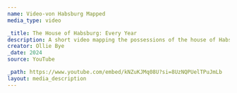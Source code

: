 ```yaml
---
name: Video-von Habsburg Mapped
media_type: video

_title: The House of Habsburg: Every Year
description: A short video mapping the possessions of the house of Habsburg - the main imperial dynasty of Austria - from their inception as a landed family through to the loss of their status in Austria-Hungary in WWI. This video was made with research for Ollie's upcoming HRE video.
creator: Ollie Bye
_date: 2024
source: YouTube

_path: https://www.youtube.com/embed/kNZuKJMq08U?si=8UzNQPUelTPuJmLb
layout: media_description
---
```

